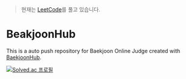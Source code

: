 > 현재는 [LeetCode](https://github.com/ifindary/LeetHub)를 풀고 있습니다.

# BeakjoonHub

This is a auto push repository for Baekjoon Online Judge created with [BaekjoonHub](https://github.com/BaekjoonHub/BaekjoonHub).

[![Solved.ac 프로필](http://mazassumnida.wtf/api/v2/generate_badge?boj=ifindary)](https://solved.ac/ifindary)
